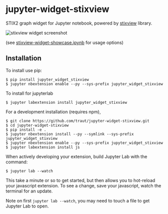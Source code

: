 jupyter-widget-stixview
===============================

STIX2 graph widget for Jupyter notebook, powered by [stixview](https://github.com/traut/stixview) library.


![stixview widget screenshot](https://raw.githubusercontent.com/traut/jupyter-widget-stixview/master/screen.png)

(see [stixview-widget-showcase.ipynb](https://nbviewer.ipython.org/github/traut/jupyter-widget-stixview/blob/3b26c7ba3e4b237e572db1f57f75068511364481/stixview-widget-showcase.ipynb) for usage options)


Installation
------------

To install use pip:

    $ pip install jupyter_widget_stixview
    $ jupyter nbextension enable --py --sys-prefix jupyter_widget_stixview

To install for jupyterlab

    $ jupyter labextension install jupyter_widget_stixview

For a development installation (requires npm),

    $ git clone https://github.com/traut/jupyter-widget-stixview.git
    $ cd jupyter-widget-stixview
    $ pip install -e .
    $ jupyter nbextension install --py --symlink --sys-prefix jupyter_widget_stixview
    $ jupyter nbextension enable --py --sys-prefix jupyter_widget_stixview
    $ jupyter labextension install js

When actively developing your extension, build Jupyter Lab with the command:

    $ jupyter lab --watch

This take a minute or so to get started, but then allows you to hot-reload your javascript extension.
To see a change, save your javascript, watch the terminal for an update.

Note on first `jupyter lab --watch`, you may need to touch a file to get Jupyter Lab to open.

